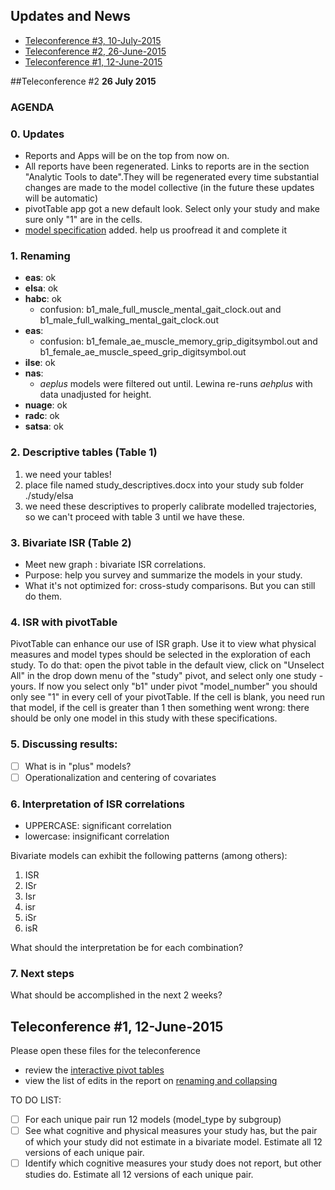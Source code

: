 Updates and News
---

 - [Teleconference #3, 10-July-2015](./log.md)
 - [Teleconference #2, 26-June-2015](./log.md)
 - [Teleconference #1, 12-June-2015](./log.md#New) 
 
 

##Teleconference #2
**26 July 2015**


### AGENDA 

### 0. Updates
 - Reports and Apps will be on the top from now on.    
 - All reports have been regenerated. Links to reports are in the section "Analytic Tools to date".They will be regenerated every time substantial changes are made to the model collective (in the future these updates will be automatic)    
 - pivotTable app got a new default look. Select only your study and make sure only "1" are in the cells.    
 - [model specification](./reports/model_specification/README.md) added. help us proofread it and complete it    
 
  
### 1. Renaming  
- **eas**: ok  
- **elsa**: ok  
- **habc**: ok 
  - confusion: b1_male_full_muscle_mental_gait_clock.out and b1_male_full_walking_mental_gait_clock.out    
- **eas**:  
  - confusion: b1_female_ae_muscle_memory_grip_digitsymbol.out and b1_female_ae_muscle_speed_grip_digitsymbol.out  
- **ilse**: ok  
- **nas**:
  - *aeplus* models were filtered out until. Lewina re-runs *aehplus* with data unadjusted for height.  
- **nuage**: ok  
- **radc**: ok  
- **satsa**: ok 

### 2.  Descriptive tables  (Table 1)
 1. we need your tables!
 2. place file named study_descriptives.docx into your study sub folder ./study/elsa
 3. we need these descriptives to properly calibrate modelled trajectories, so we can't proceed with table 3 until we have these.

### 3. Bivariate ISR (Table 2)
  - Meet new graph : bivariate ISR correlations. 
  - Purpose: help you survey and summarize the models in your study. 
  - What it's not optimized for: cross-study comparisons. But you can still do them.

### 4. ISR with pivotTable  

PivotTable can enhance our use of ISR graph. Use it to view what physical measures and model types should be selected in the exploration of each study. To do that: open the pivot table in the default view, click on "Unselect All" in the drop down menu of the "study" pivot, and select only one study - yours. If now you select only "b1" under pivot "model_number" you should only see "1" in every cell of your pivotTable.  If the cell is blank, you need run that model, if the cell is greater than 1 then something went wrong: there should be only one model in this study with these specifications.

 
### 5. Discussing results:  
 - [ ] What is in "plus" models?  
 - [ ] Operationalization and centering of covariates

### 6. Interpretation of ISR correlations
 - UPPERCASE: significant correlation  
 - lowercase: insignificant correlation  
 
 Bivariate models can exhibit the following patterns (among others):   
   1. ISR     
   2. ISr   
   3. Isr   
   4. isr   
   5. iSr   
   6. isR   

 
What should the interpretation be for each combination?   
  
   
### 7. Next steps

What should be accomplished in the next 2 weeks?


## Teleconference #1, 12-June-2015

Please open these files for the teleconference  
- review the [interactive pivot tables](http://shiny.ouhsc.edu/IALSA-2015-Portland/shiny/pivotTable)  
- view the list of edits in the report on [renaming and collapsing](http://htmlpreview.github.io/?https://github.com/IALSA/IALSA-2015-Portland/blob/master/reports/rename_collapse/Track_renaming.html)  

TO DO LIST:  
 - [ ] For each unique pair run 12 models (model_type by subgroup)
 - [ ] See what cognitive and physical measures your study has, but the pair of which your study did not estimate in a bivariate model. Estimate all 12 versions of each unique pair. 
 - [ ] Identify which cognitive measures your study does not report, but other studies do.  Estimate all 12 versions of each unique pair. 
